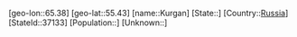 ﻿---
location: [55.43,65.38]
type: City
tags:
- geo/City


SpocWebEntityId: 31703
isDeleted: false
confidential: public

---
[geo-lon::65.38]
[geo-lat::55.43]
[name::Kurgan]
[State::]
[Country::[Russia](geo/Continent/Europe/Russia.md)]
[StateId::37133]
[Population::]
[Unknown::]

